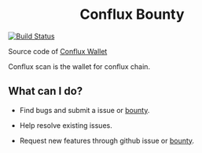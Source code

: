 <h1 align="center">Conflux Bounty</h1>

[![Build Status](https://travis-ci.com/Conflux-Chain/conflux-wallet.svg?branch=dev)](https://travis-ci.com/Conflux-Chain/conflux-wallet)

Source code of [Conflux Wallet](https://wallet.confluxscan.io)

Conflux scan is the wallet for conflux chain.

## What can I do?

- Find bugs and submit a issue or [bounty](https://bounty.conflux-chain.org "bounty").

- Help resolve existing issues.

- Request new features through github issue or [bounty](https://bounty.conflux-chain.org "bounty").